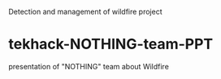Detection and management of wildfire project

# tekhack-NOTHING-team-PPT
presentation of "NOTHING" team about Wildfire
